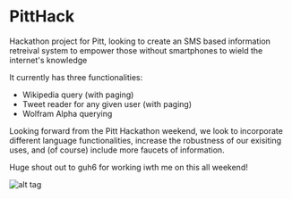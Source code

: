 PittHack
========

Hackathon project for Pitt, looking to create an SMS based information retreival system to empower those without smartphones to wield the internet's knowledge


It currently has three functionalities:
  - Wikipedia query (with paging)
  - Tweet reader for any given user (with paging)
  - Wolfram Alpha querying
  
  
Looking forward from the Pitt Hackathon weekend, we look to incorporate different language functionalities, increase the robustness of our exisiting uses, and (of course) include more faucets of information.



Huge shout out to guh6 for working iwth me on this all weekend!





![alt tag](https://p.gr-assets.com/540x540/fit/hostedimages/1384008962/6740869.jpg)
